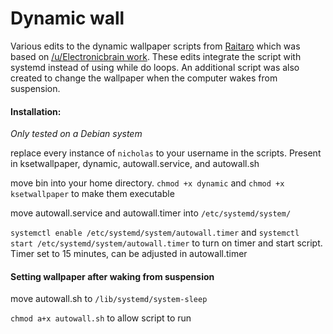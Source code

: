 # Dynamic wall

Various edits to the dynamic wallpaper scripts from [Raitaro](https://gitlab.com/RaitaroH/dynamic-wall) which was based on [/u/Electronicbrain work](https://www.reddit.com/r/unixporn/comments/a7mga5/plasma_a_clone_of_macos_mojaves_dynamic_wallpaper/). These edits integrate the script with systemd instead of using while do loops. An additional script was also created to change the wallpaper when the computer wakes from suspension. 


#### Installation:  
*Only tested on a Debian system*

replace every instance of `nicholas` to your username in the scripts. Present in ksetwallpaper, dynamic, autowall.service, and autowall.sh

move bin into your home directory. ```chmod +x dynamic``` and ```chmod +x ksetwallpaper``` to make them executable 

move autowall.service and autowall.timer into `/etc/systemd/system/` 

```systemctl enable /etc/systemd/system/autowall.timer``` and ```systemctl start /etc/systemd/system/autowall.timer``` to turn on timer and start script. Timer set to 15 minutes, can be adjusted in autowall.timer


#### Setting wallpaper after waking from suspension

move autowall.sh to `/lib/systemd/system-sleep`

```chmod a+x autowall.sh``` to allow script to run
 
